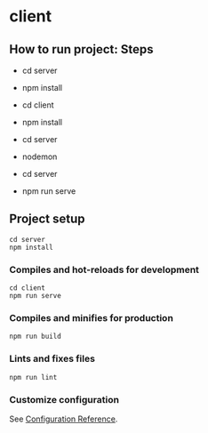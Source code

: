 # client
## How to run project: Steps
- cd server
- npm install

- cd client
- npm install

- cd server 
- nodemon

- cd server 
- npm run serve
## Project setup
```
cd server
npm install
```

### Compiles and hot-reloads for development
```
cd client
npm run serve
```

### Compiles and minifies for production
```
npm run build
```

### Lints and fixes files
```
npm run lint
```

### Customize configuration
See [Configuration Reference](https://cli.vuejs.org/config/).
